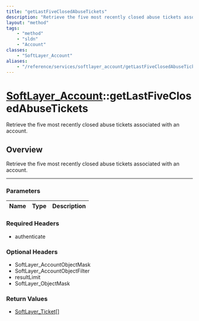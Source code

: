 ```yaml
---
title: "getLastFiveClosedAbuseTickets"
description: "Retrieve the five most recently closed abuse tickets associated with an account."
layout: "method"
tags:
    - "method"
    - "sldn"
    - "Account"
classes:
    - "SoftLayer_Account"
aliases:
    - "/reference/services/softlayer_account/getLastFiveClosedAbuseTickets"
---
```

# [SoftLayer_Account](/reference/services/SoftLayer_Account)::getLastFiveClosedAbuseTickets


Retrieve the five most recently closed abuse tickets associated with an account.


## Overview 
Retrieve the five most recently closed abuse tickets associated with an account.

-----

### Parameters 
|Name | Type | Description |
| --- | --- | --- |


### Required Headers
* authenticate


### Optional Headers
* SoftLayer_AccountObjectMask
* SoftLayer_AccountObjectFilter
* resultLimit
* SoftLayer_ObjectMask

### Return Values
* <a href='/reference/datatypes/SoftLayer_Ticket'>SoftLayer_Ticket[] </a>




